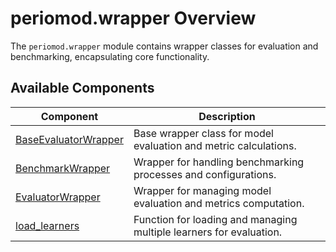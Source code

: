 # periomod.wrapper Overview

The `periomod.wrapper` module contains wrapper classes for evaluation and benchmarking, encapsulating core functionality.

## Available Components

| Component              | Description                                                    |
|------------------------|----------------------------------------------------------------|
| [BaseEvaluatorWrapper](baseevaluatorwrapper.md) | Base wrapper class for model evaluation and metric calculations. |
| [BenchmarkWrapper](benchmarkwrapper.md)         | Wrapper for handling benchmarking processes and configurations.   |
| [EvaluatorWrapper](evaluatorwrapper.md)         | Wrapper for managing model evaluation and metrics computation.    |
| [load_learners](loadlearners.md)               | Function for loading and managing multiple learners for evaluation. |
